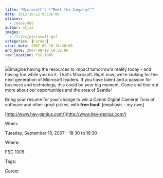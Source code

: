 ```yaml
---
title: "Microsoft's \"Meet the Company\""
date: 2012-10-22 05:26:00
aliases:
  - /node/980
author: atjia
images:
  - /files/microsoft.gif
categories: [Career]
start_date: 2007-09-18 18:30:00
end_date: 2007-09-18 19:30:00
raw_location: FSC 1005
---
```


![](/files/microsoft.gif)Imagine having the resources to impact tomorrow's reality today - and having fun while you do it. That's Microsoft. Right now, we're looking for the next generation of Microsoft leaders. If you have talent and a passion for business and technology, this could be your big moment. Come and find out more about our opportunities and the area of Seattle!

Bring your resume for your change to win a Canon Digital Camera! Tons of software and other great prizes, with **free food**! \[emphasis - my own\]

[http://www.hey-genius.com/](http://www.hey-genius.com/)

When: 

Tuesday, September 18, 2007 - 18:30 to 19:30

Where: 

FSC 1005

Tags: 

[Career](/career)
